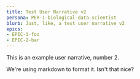 ```yaml
---
title: Test User Narrative v2
persona: PER-1-biological-data-scientist
blurb: Just, like, a test user narrative v2
epics:
- EPIC-1-foo
- EPIC-2-bar
---
```


This is an example user narrative, number 2.

We're using markdown to format it. Isn't that nice?
